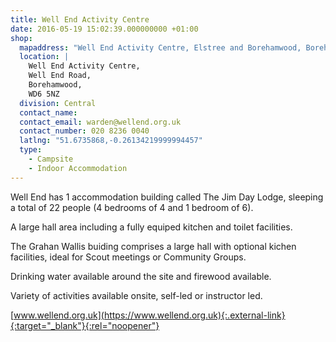 ```yaml
---
title: Well End Activity Centre
date: 2016-05-19 15:02:39.000000000 +01:00
shop:
  mapaddress: "Well End Activity Centre, Elstree and Borehamwood, Borehamwood, United Kingdom"
  location: |
    Well End Activity Centre,  
    Well End Road,  
    Borehamwood,  
    WD6 5NZ
  division: Central
  contact_name: 
  contact_email: warden@wellend.org.uk
  contact_number: 020 8236 0040
  latlng: "51.6735868,-0.26134219999994457"
  type:
    - Campsite
    - Indoor Accommodation
---
```

Well End has 1 accommodation building called The Jim Day Lodge, sleeping a total of 22 people (4 bedrooms of 4 and 1 bedroom of 6).

A large hall area including a fully equiped kitchen and toilet facilities.

The Grahan Wallis buiding comprises a large hall with optional kichen facilities, ideal for Scout meetings or Community Groups.

Drinking water available around the site and firewood available.

Variety of activities available onsite, self-led or instructor led.

[www.wellend.org.uk](https://www.wellend.org.uk){:.external-link}{:target="_blank"}{:rel="noopener"}
